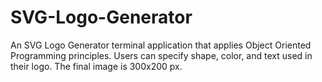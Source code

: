 # SVG-Logo-Generator
An SVG Logo Generator terminal application that applies Object Oriented Programming principles. Users can specify shape, color, and text used in their logo. The final image is 300x200 px. 
